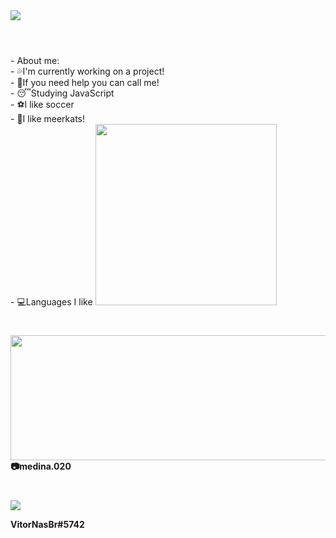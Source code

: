 <img src="https://cdn.discordapp.com/attachments/819667765123219486/830077210819821589/Vitor.png">


#

<br>
- About me:
<br>
- 💦I'm currently working on a project!
<br>
- 👊If you need help you can call me!
<br>
- 😴Studying JavaScript
<br>
- ⚽I like soccer
<br>
- 🦝I like meerkats!
<br>
- 💻Languages I like


<img src="https://cdn.discordapp.com/attachments/819667765123219486/830082197859991592/Sem_Titulo-2.png" width="290vw">


#


<img src="https://cdn.discordapp.com/attachments/819667765123219486/830086741854650458/Sem_Titulo-1.png"  width="1900vw" height="200vw"> 
<strong>📷medina.020<strong>

#

<img src="https://cdn.discordapp.com/attachments/819667765123219486/830090804424343652/Sem_Titulo-1.png">

<strong>VitorNasBr#5742<strong>

